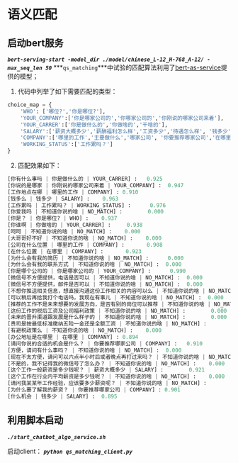 # 语义匹配
## 启动bert服务
***```bert-serving-start -model_dir ./model/chinese_L-12_H-768_A-12/ -max_seq_len 50```***
***```qs_matching```***中试验的匹配算法利用了[bert-as-service](https://github.com/hanxiao/bert-as-service)提供的模型；
1. 代码中列举了如下需要匹配的类型：
```python
choice_map = {
    'WHO': ['哪位?','你是哪位?'],
    'YOUR_COMPANY':['你是哪家公司的','你哪家公司的','你刚说的哪家公司来着'],
    'YOUR_CARRER':['你是做什么的','你做啥的','干啥的'],
    'SALARY':['薪资大概多少','薪酬福利怎么样','工资多少','待遇怎么样', '钱多少'],
    'COMPANY':['哪里的工作','主要做什么','哪家公司', '你要推荐哪家公司','在哪里'],
    'WORKING_STATUS':['工作累吗？']
}
```
2. 匹配效果如下：
```python
[你有什么事吗 | 你是做什么的 | YOUR_CARRER] :   0.925
[你说的是哪家 | 你刚说的哪家公司来着 | YOUR_COMPANY] :  0.947
[工作地点在哪 | 哪里的工作 | COMPANY] : 0.910
[钱多么 | 钱多少 | SALARY] :    0.963
[工作累吗 | 工作累吗？ | WORKING_STATUS] :      0.976
[你爱我吗 | 不知道你说的啥 | NO_MATCH] :        0.000
[你是？ | 你是哪位? | WHO] :    0.937
[你谁啊 | 你做啥的 | YOUR_CARRER] :     0.938
[呵呵 | 不知道你说的啥 | NO_MATCH] :    0.000
[大哥哥好不好 | 不知道你说的啥 | NO_MATCH] :    0.000
[公司在什么位置 | 哪里的工作 | COMPANY] :       0.908
[在什么位置 | 在哪里 | COMPANY] :       0.923
[为什么会有我的简历 | 不知道你说的啥 | NO_MATCH] :      0.000
[为什么会有我的联系方式 | 不知道你说的啥 | NO_MATCH] :  0.000
[你是哪个公司的 | 你是哪家公司的 | YOUR_COMPANY] :      0.990
[微信号不方便提供，电话是否可以 | 不知道你说的啥 | NO_MATCH] :  0.000
[微信号不方便提供，邮件是否可以 | 不知道你说的啥 | NO_MATCH] :  0.000
[不想你推送相关信息，想直接沟通这份工作相关的内容可以么 | 不知道你说的啥 | NO_MATCH] :  0.000
[可以稍后再给我打个电话吗，我现在有事儿 | 不知道你说的啥 | NO_MATCH] :  0.000
[推荐的工作不是未来想要的发展方向，是否有别的岗位可以推荐 | 不知道你说的啥 | NO_MATCH] :        0.000
[这份工作的税后工资及公司福利政策 | 不知道你说的啥 | NO_MATCH] :        0.000
[未来的晋升渠道跟发展是什么样子的 | 不知道你说的啥 | NO_MATCH] :        0.000
[贵司是按最低标准缴纳五险一金还是全额工资 | 不知道你说的啥 | NO_MATCH] :        0.000
[有避税政策么 | 不知道你说的啥 | NO_MATCH] :    0.000
[办公地址是在哪里 | 在哪里 | COMPANY] : 0.894
[请问你说的合适的机会是什么？ | 你要推荐哪家公司 | COMPANY] :   0.910
[方便，请问有什么事吗？ | 不知道你说的啥 | NO_MATCH] :  0.000
[现在不太方便，请问可以六点半小时后或者晚点再打过来吗？ | 不知道你说的啥 | NO_MATCH] :  0.000
[不是的，我不记得我的微信号了怎么办？ | 不知道你说的啥 | NO_MATCH] :    0.000
[这个工作一般薪资是多少钱呢？ | 薪资大概多少 | SALARY] :        0.921
[这个工作在行业内平均薪资是多少钱呢？ | 不知道你说的啥 | NO_MATCH] :    0.000
[请问我某某年工作经验，应该要多少薪资呢？ | 不知道你说的啥 | NO_MATCH] :        0.000
[为什么要了解我的薪资？ | 你要推荐哪家公司 | COMPANY] : 0.901
[什么机会 | 钱多少 | SALARY] :  0.895
```

## 利用脚本启动
***```./start_chatbot_algo_service.sh```***

启动client：
***```python qs_matching_client.py```***